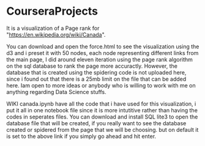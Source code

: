 # CourseraProjects

It is a visualization of a Page rank for "https://en.wikipedia.org/wiki/Canada".

You can download and open the force.html to see the visualization using the d3 and i preset it with 50 nodes, each node representing different links from the main page, I did around eleven iteration using the page rank algorithm on the sql database to rank the page more accuractly. 
However, the database that is created using the spidering code is not uploaded here, since i found out that there is a 25mb limit on the file that can be added here. Iam open to more ideas or anybody who is willing to work with me on anything regarding Data Science stuffs. 


WIKI canada.ipynb have all the code that i have used for this visualization, i put it all in one notebook file since it is more intutitive rather than having the codes in seperates files. You can download and install SQL lite3 to open the database file that will be created, if you really want to see the database created or spidered from the page that we will be choosing. but on default it is set to the above link if you simply go ahead and hit enter. 
